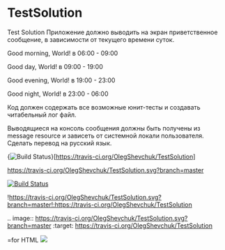 # TestSolution
Test Solution
Приложение должно выводить на экран приветственное сообщение, в зависимости от текущего времени суток.

Good morning, World! в 06:00 - 09:00

Good day, World! в 09:00 - 19:00

Good evening, World! в 19:00 - 23:00

Good night, World! в 23:00 - 06:00

Код должен содержать все возможные юнит-тесты и создавать читабельный лог файл.

Выводящиеся на консоль сообщения должны быть получены из message resource и зависеть от системной локали пользователя. Сделать перевод на русский язык.

{<img src="https://travis-ci.org/OlegShevchuk/TestSolution.svg?branch=master" alt="Build Status" />}[https://travis-ci.org/OlegShevchuk/TestSolution]

https://travis-ci.org/OlegShevchuk/TestSolution.svg?branch=master

[![Build Status](https://travis-ci.org/OlegShevchuk/TestSolution.svg?branch=master)](https://travis-ci.org/OlegShevchuk/TestSolution)

!https://travis-ci.org/OlegShevchuk/TestSolution.svg?branch=master!:https://travis-ci.org/OlegShevchuk/TestSolution

.. image:: https://travis-ci.org/OlegShevchuk/TestSolution.svg?branch=master
    :target: https://travis-ci.org/OlegShevchuk/TestSolution


=for HTML <a href="https://travis-ci.org/OlegShevchuk/TestSolution"><img src="https://travis-ci.org/OlegShevchuk/TestSolution.svg?branch=master"></a>
